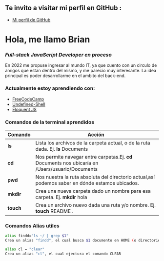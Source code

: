 
## Te invito a visitar mi perfil en GitHub :

- [Mi perfil de GitHub](https://github.com/bEERRE96)

# Hola, me llamo Brian
### _Full-stack JavaScript Developer en proceso_

En 2022 me propuse ingresar al mundo IT, ya que cuento con un circulo de amigos que estan dentro del mismo, y me parecio muy interesante. 
La idea principal es poder desarrollarme en el ambito del back-end.

### Actualmente estoy aprendiendo con:

- [FreeCodeCamp](https://www.freecodecamp.org/espanol/learn/)
- [Undefined-Shell](https://undefined.academy/#contenidos)
- [Eloquent JS](https://eloquentjs-es.thedojo.mx/index.html)


### Comandos de la terminal aprendidos

| Comando   | Acción                                                                                          |
| ------    | ------                                                                                          |
| **ls**    | Lista los archivos de la carpeta actual, o de la ruta dada. Ej. **ls** Documents                |
| **cd**    | Nos permite navegar entre carpetas.Ej. **cd** Documents nos ubicaría en /Users/usuario/Documents|
| **pwd**   | Nos nuestra la ruta absoluta del directorio actual,así podemos saber en dónde estamos ubicados. |
| **mkdir** | Crea una nueva carpeta dado un nombre para esa carpeta. Ej. **mkdir** hola                      |
| **touch** | Crea un archivo nuevo dada una ruta y/o nombre. Ej. **touch** README .                          |


### Comandos Alias utiles

```sh
alias findd="ls ~/ | grep $1"
Crea un alias "findd", el cual busca $1 documento en HOME (o directorio agregado al alias) .
```

```sh
alias cl = "clear"
Crea un alias "cl", el cual ejectura el comando CLEAR
```
